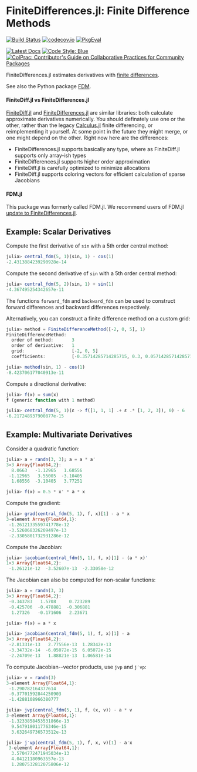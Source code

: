 # FiniteDifferences.jl: Finite Difference Methods

[![Build Status](https://travis-ci.org/JuliaDiff/FiniteDifferences.jl.svg?branch=master)](https://travis-ci.org/JuliaDiff/FiniteDifferences.jl)
[![codecov.io](https://codecov.io/github/JuliaDiff/FiniteDifferences.jl/coverage.svg?branch=master)](https://codecov.io/github/JuliaDiff/FiniteDifferences.jl?branch=master)
[![PkgEval](https://juliaci.github.io/NanosoldierReports/pkgeval_badges/F/FiniteDifferences.svg)](https://juliaci.github.io/NanosoldierReports/pkgeval_badges/report.html)

[![Latest Docs](https://img.shields.io/badge/docs-latest-blue.svg)](https://juliadiff.github.io/FiniteDifferences.jl/latest/)
[![Code Style: Blue](https://img.shields.io/badge/code%20style-blue-4495d1.svg)](https://github.com/invenia/BlueStyle)
[![ColPrac: Contributor's Guide on Collaborative Practices for Community Packages](https://img.shields.io/badge/ColPrac-Contributor's%20Guide-blueviolet)](https://github.com/SciML/ColPrac)

FiniteDifferences.jl estimates derivatives with [finite differences](https://en.wikipedia.org/wiki/Finite_difference).

See also the Python package [FDM](https://github.com/wesselb/fdm).

#### FiniteDiff.jl vs FiniteDifferences.jl
[FiniteDiff.jl](https://github.com/JuliaDiff/FiniteDiff.jl) and [FiniteDifferences.jl](https://github.com/JuliaDiff/FiniteDifferences.jl)
are similar libraries: both calculate approximate derivatives numerically.
You should definately use one or the other, rather than the legacy [Calculus.jl](https://github.com/JuliaMath/Calculus.jl) finite differencing, or reimplementing it yourself.
At some point in the future they might merge, or one might depend on the other.
Right now here are the differences:

 - FiniteDifferences.jl supports basically any type, where as FiniteDiff.jl supports only array-ish types
 - FiniteDifferences.jl supports higher order approximation
 - FiniteDiff.jl is carefully optimized to minimize allocations
 - FiniteDiff.jl supports coloring vectors for efficient calculation of sparse Jacobians


#### FDM.jl
This package was formerly called FDM.jl. We recommend users of FDM.jl [update to FiniteDifferences.jl](https://github.com/JuliaDiff/FiniteDifferences.jl/issues/37).


## Example: Scalar Derivatives

Compute the first derivative of `sin` with a 5th order central method:

```julia
julia> central_fdm(5, 1)(sin, 1) - cos(1)
-2.4313884239290928e-14
```

Compute the second derivative of `sin` with a 5th order central method:

```julia
julia> central_fdm(5, 2)(sin, 1) + sin(1)
-4.367495254342657e-11
```

The functions `forward_fdm` and `backward_fdm` can be used to construct
forward differences and backward differences respectively.

Alternatively, you can construct a finite difference method on a custom grid:

```julia
julia> method = FiniteDifferenceMethod([-2, 0, 5], 1)
FiniteDifferenceMethod:
  order of method:       3
  order of derivative:   1
  grid:                  [-2, 0, 5]
  coefficients:          [-0.35714285714285715, 0.3, 0.05714285714285714]

julia> method(sin, 1) - cos(1)
-8.423706177040913e-11
```

Compute a directional derivative:

```julia
julia> f(x) = sum(x)
f (generic function with 1 method)

julia> central_fdm(5, 1)(ε -> f([1, 1, 1] .+ ε .* [1, 2, 3]), 0) - 6
-6.217248937900877e-15
```

## Example: Multivariate Derivatives

Consider a quadratic function:

```julia
julia> a = randn(3, 3); a = a * a'
3×3 Array{Float64,2}:
  8.0663   -1.12965   1.68556
 -1.12965   3.55005  -3.10405
  1.68556  -3.10405   3.77251

julia> f(x) = 0.5 * x' * a * x
```

Compute the gradient:

```julia
julia> grad(central_fdm(5, 1), f, x)[1] - a * x
3-element Array{Float64,1}:
 -1.2612133559741778e-12
 -3.526068326209497e-13
 -2.3305801732931286e-12
```

Compute the Jacobian:

```julia
julia> jacobian(central_fdm(5, 1), f, x)[1] - (a * x)'
1×3 Array{Float64,2}:
 -1.26121e-12  -3.52607e-13  -2.33058e-12
```

The Jacobian can also be computed for non-scalar functions:

```julia
julia> a = randn(3, 3)
3×3 Array{Float64,2}:
 -0.343783   1.5708     0.723289
 -0.425706  -0.478881  -0.306881
  1.27326   -0.171606   2.23671

julia> f(x) = a * x

julia> jacobian(central_fdm(5, 1), f, x)[1] - a
3×3 Array{Float64,2}:
 -2.81331e-13   2.77556e-13  1.28342e-13
 -3.34732e-14  -6.05072e-15  6.05072e-15
 -2.24709e-13   1.88821e-13  1.06581e-14
```

To compute Jacobian--vector products, use `jvp` and `j′vp`:
 
```julia
julia> v = randn(3)
3-element Array{Float64,1}:
 -1.290782164377614
 -0.37701592844250903
 -1.4288108966380777

julia> jvp(central_fdm(5, 1), f, (x, v)) - a * v
3-element Array{Float64,1}:
 -1.3233858453531866e-13
  9.547918011776346e-15
  3.632649736573512e-13

julia> j′vp(central_fdm(5, 1), f, x, v)[1] - a'x
 3-element Array{Float64,1}:
  3.5704772471945034e-13
  4.04121180963557e-13
  1.2807532812075806e-12
```
